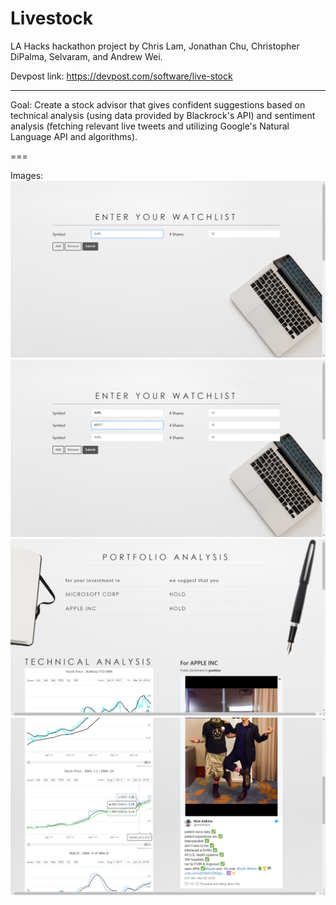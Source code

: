 # Livestock
LA Hacks hackathon project by Chris Lam, Jonathan Chu, Christopher DiPalma, Selvaram, and Andrew Wei.

Devpost link: https://devpost.com/software/live-stock

---

Goal: Create a stock advisor that gives confident suggestions based on technical analysis (using data provided by Blackrock's API) and sentiment analysis (fetching relevant live tweets and utilizing Google's Natural Language API and algorithms).

===

Images:
![alt text](https://github.com/ChrispsL/LA-Hacks-18-Tweet-Stocks/blob/master/images/Screenshot%20(11).png)
![alt text](https://github.com/ChrispsL/LA-Hacks-18-Tweet-Stocks/blob/master/images/Screenshot%20(12).png)
![alt text](https://github.com/ChrispsL/LA-Hacks-18-Tweet-Stocks/blob/master/images/Screenshot%20(13).png)
![alt text](https://github.com/ChrispsL/LA-Hacks-18-Tweet-Stocks/blob/master/images/Screenshot%20(15).png)
